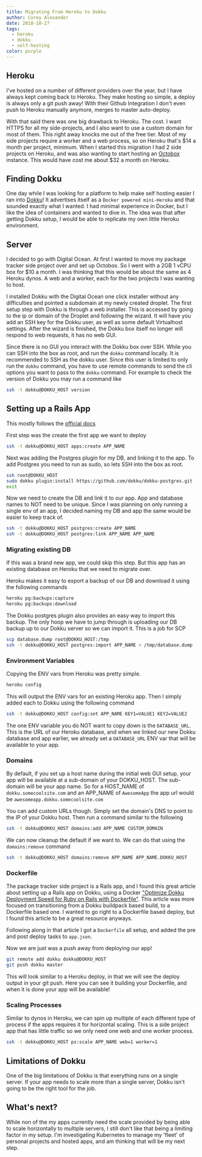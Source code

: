 ```yaml
---
title: Migrating From Heroku to Dokku
author: Corey Alexander
date: 2018-10-27
tags:
  - heroku
  - dokku
  - self-hosting
color: purple
---
```


## Heroku

I've hosted on a number of different providers over the year, but I have always kept coming back to Heroku. They make hosting so simple, a deploy is always only a git push away! With their Github Integration I don't even push to Heroku manually anymore, merges to master auto-deploy.

With that said there was one big drawback to Heroku. The cost. I want HTTPS for all my side-projects, and I also want to use a custom domain for most of them. This right away knocks me out of the free tier. Most of my side projects require a worker and a web process, so on Heroku that's $14 a month per project, minimum. When I started this migration I had 2 side projects on Heroku, and was also wanting to start hosting an [Octobox](https://octobox.io/) instance. This would have cost me about $32 a month on Heroku.

## Finding Dokku

One day while I was looking for a platform to help make self hosting easier I ran into [Dokku](https://github.com/dokku/dokku)! It advertises itself as a `Docker powered mini-Heroku` and that sounded exactly what I wanted. I had minimal experience in Docker, but I like the idea of containers and wanted to dive in. The idea was that after getting Dokku setup, I would be able to replicate my own little Heroku environment.

## Server

I decided to go with Digital Ocean. At first I wanted to move my package tracker side project over and set up Octobox. So I went with a 2GB 1 vCPU box for $10 a month. I was thinking that this would be about the same as 4 Heroku dynos. A web and a worker, each for the two projects I was wanting to host.

I installed Dokku with the Digital Ocean one click installer without any difficulties and pointed a subdomain at my newly created droplet.
The first setup step with Dokku is through a web installer. This is accessed by going to the ip or domain of the Droplet and following the wizard. It will have you add an SSH key for the Dokku user, as well as some default Virtualhost settings. After the wizard is finished, the Dokku box itself no longer will respond to web requests, it has no web GUI.

Since there is no GUI you interact with the Dokku box over SSH. While you can SSH into the box as root, and run the `dokku` command locally. It is recommended to SSH as the dokku user. Since this user is limited to only run the `dokku` command, you have to use remote commands to send the cli options you want to pass to the `dokku` command. For example to check the version of Dokku you may run a command like

```bash
ssh -t dokku@DOKKU_HOST version
```

## Setting up a Rails App

This mostly follows the [official docs](http://dokku.viewdocs.io/dokku/deployment/application-deployment/#deploying-to-dokku)

First step was the create the first app we want to deploy

```bash
ssh -t dokku@DOKKU_HOST apps:create APP_NAME
```

Next was adding the Postgres plugin for my DB, and linking it to the app. To add Postgres you need to run as sudo, so lets SSH into the box as root.

```bash
ssh root@DOKKU_HOST
sudo dokku plugin:install https://github.com/dokku/dokku-postgres.git
exit
```

Now we need to create the DB and link it to our app. App and database names to NOT need to be unique. Since I was planning on only running a single env of an app, I decided naming my DB and app the same would be easier to keep track of.

```bash
ssh -t dokku@DOKKU_HOST postgres:create APP_NAME
ssh -t dokku@DOKKU_HOST postgres:link APP_NAME APP_NAME
```

### Migrating existing DB

If this was a brand new app, we could skip this step. But this app has an existing database on Heroku that we need to migrate over.

Heroku makes it easy to export a backup of our DB and download it using the following commands

```bash
heroku pg:backups:capture
heroku pg:backups:download
```

The Dokku postgres plugin also provides an easy way to import this backup. The only hoop we have to jump through is uploading our DB backup up to our Dokku server so we can import it. This is a job for SCP

```bash
scp database.dump root@DOKKU_HOST:/tmp
ssh -t dokku@DOKKU_HOST postgres:import APP_NAME < /tmp/database.dump
```

### Environment Variables

Copying the ENV vars from Heroku was pretty simple.

```bash
heroku config
```

This will output the ENV vars for an existing Heroku app. Then I simply added each to Dokku using the following command

```bash
ssh -t dokku@DOKKU_HOST config:set APP_NAME KEY1=VALUE1 KEY2=VALUE2
```

The one ENV variable you do NOT want to copy down is the `DATABASE_URL`. This is the URL of our Heroku database, and when we linked our new Dokku database and app earlier, we already set a `DATABASE_URL` ENV var that will be available to your app.

### Domains

By default, if you set up a host name during the initial web GUI setup, your app will be available at a sub-domain of your DOKKU_HOST. The sub-domain will be your app name. So for a HOST_NAME of `dokku.somecoolsite.com` and an APP_NAME of `AwesomeApp` the app url would be `awesomeapp.dokku.somecoolsite.com`

You can add custom URLs though. Simply set the domain's DNS to point to the IP of your Dokku host. Then run a command similar to the following

```bash
ssh -t dokku@DOKKU_HOST domains:add APP_NAME CUSTOM_DOMAIN
```

We can now cleanup the default if we want to. We can do that using the `domains:remove` command

```bash
ssh -t dokku@DOKKU_HOST domains:remove APP_NAME APP_NAME.DOKKU_HOST
```

### Dockerfile

The package tracker side project is a Rails app, and I found this great article about setting up a Rails app on Dokku, using a Docker ["Optimize Dokku Deployment Speed for Ruby on Rails with Dockerfile"](https://pawelurbanek.com/optimize-dokku-deployment-speed). This article was more focused on transitioning from a Dokku buildpack based build, to a Dockerfile based one. I wanted to go right to a Dockerfile based deploy, but I found this article to be a great resource anyways.

Following along in that article I got a `Dockerfile` all setup, and added the pre and post deploy tasks to `app.json`.

Now we are just was a push away from deploying our app!

```bash
git remote add dokku dokku@DOKKU_HOST
git push dokku master
```

This will look similar to a Heroku deploy, in that we will see the deploy output in your git push. Here you can see it building your Dockerfile, and when it is done your app will be available!

### Scaling Processes

Similar to dynos in Heroku, we can spin up multiple of each different type of process if the apps requires it for horizontal scaling. This is a side project app that has little traffic so we only need one web and one worker process.

```bash
ssh -t dokku@DOKKU_HOST ps:scale APP_NAME web=1 worker=1
```

## Limitations of Dokku

One of the big limitations of Dokku is that everything runs on a single server. If your app needs to scale more than a single server, Dokku isn't going to be the right tool for the job.

## What's next?

While non of the my apps currently need the scale provided by being able to scale horizontally to multiple servers, I still don't like that being a limiting factor in my setup. I'm investigating Kubernetes to manage my 'fleet' of personal projects and hosted apps, and am thinking that will be my next step.
